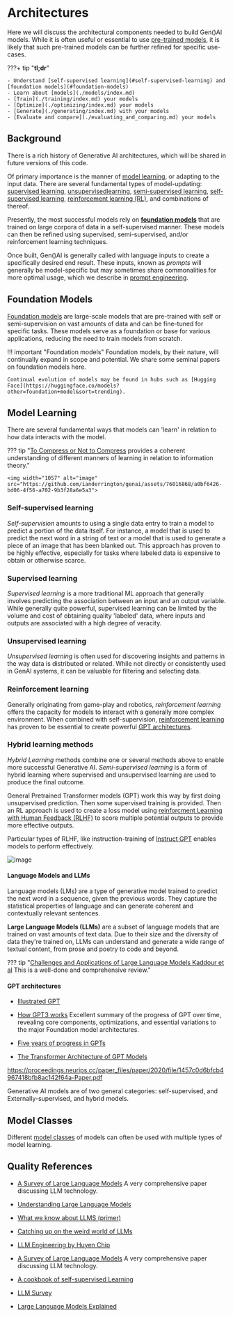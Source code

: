 # Architectures

Here we will discuss the architectural components needed to build Gen()AI models. While it is often useful or essential to use [pre-trained models](..building_applicationspre_trained_models.md), it is likely that such pre-trained models can be further refined for specific use-cases.

???+ tip "**tl;dr**"

    - Understand [self-supervised learning](#self-supervised-learning) and [foundation models](#foundation-models)
    - Learn about [models](./models/index.md)
    - [Train](./training/index.md) your models
    - [Optimize](./optimizing/index.md) your models
    - [Generate](./generating/index.md) with your models
    - [Evaluate and compare](./evaluating_and_comparing.md) your models

## Background

There is a rich history of Generative AI architectures, which will be shared in future versions of this code.

Of primary importance is the manner of [model learning](#model-learning), or adapting to the input data. There are several fundamental types of model-updating: [supervised learning](), [unsupervisedlearning](), [semi-supervised learning](), [self-supervised learning](), [reinforcement learning (RL)](), and combinations of thereof.

Presently, the most successful models rely on  [**foundation models**](#foundation-models) that are trained on large corpora of data in a self-supervised manner. These models can then be refined using supervised, semi-supervised, and/or reinforcement learning techniques.

Once built, Gen()AI is generally called with language inputs to create a specifically desired end result.  These inputs, known as _prompts_ will generally be model-specific but may sometimes share commonalities for more optimal usage, which we describe in [prompt engineering](../prompting/index.md).

## Foundation Models

[Foundation models](https://en.wikipedia.org/wiki/Foundation_models) are large-scale models that are pre-trained with self or semi-supervision on vast amounts of data and can be fine-tuned for specific tasks. These models serve as a foundation or base for various applications, reducing the need to train models from scratch.

!!! important "Foundation models"
    Foundation models, by their nature, will continually expand in scope and potential. We share some seminal papers on foundation models here.

    Continual evolution of models may be found in hubs such as [Hugging Face](https://huggingface.co/models?other=foundation+model&sort=trending).

## Model Learning

There are several fundamental ways that models can 'learn' in relation to how data interacts with the model.

??? tip "[To Compress or Not to Compress](https://arxiv.org/pdf/2304.09355.pdf) provides a coherent understanding of different manners of learning in relation to information theory."

    <img width="1057" alt="image" src="https://github.com/ianderrington/genai/assets/76016868/a0bf6426-bd06-4f56-a702-9b3f28a6e5a3">


### Self-supervised learning

_Self-supervision_ amounts to using a single data entry to train a model to predict a portion of the data itself. For instance, a model that is used to predict the next word in a string of text or a model that is used to generate a piece of an image that has been blanked out. This approach has proven to be highly effective, especially for tasks where labeled data is expensive to obtain or otherwise scarce.

### Supervised learning

_Supervised learning_ is a more traditional ML approach that generally involves predicting the association between an input and an output variable. While generally quite powerful, supervised learning can be limited by the volume and cost of obtaining quality 'labeled' data, where inputs and outputs are associated with a high degree of veracity.

### Unsupervised learning

_Unsupervised learning_ is often used for discovering insights and patterns in the way data is distributed or related. While not directly or consistently used in GenAI systems, it can be valuable for filtering and selecting data.

### Reinforcement learning

Generally originating from game-play and robotics, _reinforcement learning_ offers the capacity for models to interact with a generally more complex environment.
When combined with self-supervision, [reinforcement learning](./models/reinforcement_learning.md) has proven to be essential to create powerful [GPT architectures](#gpt-architectures).

### Hybrid learning methods

_Hybrid Learning_ methods combine one or several methods above to enable more successful Generative AI. _Semi-supervised learning_ is a form of hybrid learning where supervised and unsupervised learning are used to produce the final outcome.

General Pretrained Transformer models (GPT) work this way by first doing unsupervised prediction. Then some supervised training is provided. Then an RL approach is used to create a loss model using [reinforcment Learning with Human Feedback (RLHF)](./models/reinforcement_learning.md#RLHF) to score multiple potential outputs to provide more effective outputs.

Particular types of RLHF, like instruction-training of [Instruct GPT](https://arxiv.org/pdf/2203.02155.pdf) enables models to perform effectively.

![image](https://github.com/ianderrington/genai/assets/76016868/f9604950-6bd6-4855-85dd-16456a0528e9)


#### Language Models and LLMs

Language models (LMs) are a type of generative model trained to predict the next word in a sequence, given the previous words. They capture the statistical properties of language and can generate coherent and contextually relevant sentences.

**Large Language Models (LLMs)** are a subset of language models that are trained on vast amounts of text data. Due to their size and the diversity of data they're trained on, LLMs can understand and generate a wide range of textual content, from prose and poetry to code and beyond.

??? tip "[Challenges and Applications of Large Language Models Kaddour et al](https://arxiv.org/pdf/2307.10169.pdf) This is a well-done and comprehensive review."


#### GPT architectures


- [Illustrated GPT](http://jalammar.github.io/illustrated-gpt2/)
- [How GPT3 works](https://jalammar.github.io/how-gpt3-works-visualizations-animations/)
Excellent summary of the progress of GPT over time, revealing core components, optimizations, and essential variations to the major Foundation model architectures.


- [Five years of progress in GPTs](https://finbarrtimbers.substack.com/p/five-years-of-progress-in-gpts?utm_source=substack&utm_medium=email)

- [The Transformer Architecture of GPT Models](https://towardsdatascience.com/the-transformer-architecture-of-gpt-models-b8695b48728b)

https://proceedings.neurips.cc/paper_files/paper/2020/file/1457c0d6bfcb4967418bfb8ac142f64a-Paper.pdf


Generative AI models are of two general categories: self-supervised, and Externally-supervised, and hybrid models.

## Model Classes

Different [model classes](./models/index.md) of models can often be used with multiple types of model learning. 


## Quality References

- [A Survey of Large Language Models](https://arxiv.org/pdf/2303.18223.pdf) A very comprehensive paper discussing LLM technology.
- [Understanding Large Language Models](https://magazine.sebastianraschka.com/p/understanding-large-language-models)
- [What we know about LLMS (primer)](https://willthompson.name/what-we-know-about-llms-primer)
- [Catching up on the weird world of LLMs](https://simonwillison.net/2023/Aug/3/weird-world-of-llms/)
- [LLM Engineering by Huyen Chip](https://huyenchip.com/2023/04/11/llm-engineering.html)


- [A Survey of Large Language Models](https://arxiv.org/pdf/2303.18223.pdf) A very comprehensive paper discussing LLM technology.
- [A cookbook of self-supervised Learning](https://arxiv.org/pdf/2304.12210.pdf)
- [LLM Survey](https://github.com/RUCAIBox/LLMSurvey)
- [Large Language Models Explained](https://www.understandingai.org/p/large-language-models-explained-with)
